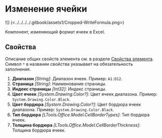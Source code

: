 # Изменение ячейки

![]   (<../../../../.gitbook/assets1/Cropped-WriteFormula.png>)

Компонент, изменяющий формат ячеек в Excel.

## Свойства

Описание общих свойств элемента см. в разделе [Свойства элемента](https://docs.primo-rpa.ru/primo-rpa/primo-studio/process/elements#svoistva-elementa).\
Символ `*` в названии свойства указывает на обязательность заполнения.

1. **Диапазон** *[String]*: Диапазон ячеек. Пример: `A1:D12`.
2. **Страница** *[String]*: Наименование страницы.
3. **Индекс страницы** *[Int32]*: Индекс страницы.
4. **Цвет ячеек** *[Sуstem.Drawing.Color?]*: Цвет ячеек диапазона. Пример: `System.Drawing.Color.Black`.
5. **Цвет бордюра** *[Sуstem.Drawing.Color?]*: Цвет бордюра ячеек диапазона. Пример: `System.Drawing.Color.Black`.
6. **Тип бордюра** *[LTools.Office.Model.CellBorderTypes]*: Тип бордюра ячеек.
7. **Толщина бордюра** *[LTools.Office.Model.CellBorderThickness]*: Толщина бордюра ячеек.
